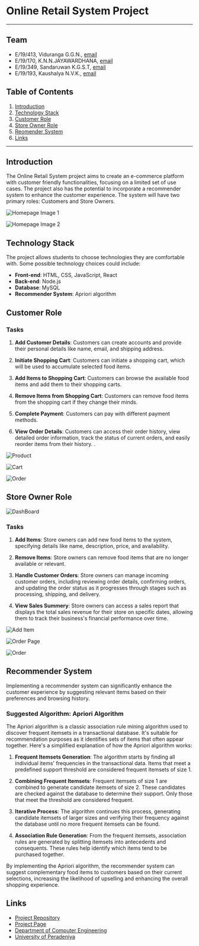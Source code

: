 # Online Retail System Project

---

<!-- 
This is a sample image, to show how to add images to your page. To learn more options, please refer [this](https://projects.ce.pdn.ac.lk/docs/faq/how-to-add-an-image/)

![Sample Image](./images/sample.png)
 -->



## Team
-  E/19/413, Viduranga G.G.N., [email](mailto:e19413@eng.pdn.ac.lk)
-  E/19/170, K.N.N.JAYAWARDHANA, [email](mailto:e19170@eng.pdn.ac.lk)
-  E/19/349, Sandaruwan K.G.S.T, [email](mailto:e19349@eng.pdn.ac.lk)
-  E/19/193, Kaushalya N.V.K., [email](mailto:e19193@eng.pdn.ac.lk)

## Table of Contents
1. [Introduction](#introduction)
2. [Technology Stack](#technology-stack)
3. [Customer Role](#customer-role)
4. [Store Owner Role](#store-owner-role)
4. [Reomender System](#recommender-system)
2. [Links](#links)

---

## Introduction

 The Online Retail System project aims to create an e-commerce platform with customer friendly functionalities, focusing on a limited set of use cases. The project also has the potential to incorporate a recommender system to enhance the customer experience. The system will have two primary roles: Customers and Store Owners.
 
![Homepage Image 1](./images/Homepage.png)

![Homepage Image 2](./images/Categories.png)

## Technology Stack

The project allows students to choose technologies they are comfortable with. Some possible technology choices could include:

- **Front-end**: HTML, CSS, JavaScript, React
- **Back-end**: Node.js
- **Database**: MySQL
- **Recommender System**: Apriori algorithm

## Customer Role

### Tasks

1. **Add Customer Details**: Customers can create accounts and provide their personal details like name, email, and shipping address.

2. **Initiate Shopping Cart**: Customers can initiate a shopping cart, which will be used to accumulate selected food items.

3. **Add Items to Shopping Cart**: Customers can browse the available food items and add them to their shopping carts.

4. **Remove Items from Shopping Cart**: Customers can remove food items from the shopping cart if they change their minds.

5. **Complete Payment**:  Customers can pay with different payment methods.

6. **View Order Details**:  Customers can access their order history, view detailed order information, track the status of current orders, and easily reorder items from their history. .

![Product](./images/Product-Page.png)

![Cart](./images/Cart.png)

![Order](./images/order-details-customer.png)

## Store Owner Role
![DashBoard](./images/Seller-Dashboard.png)

### Tasks

1. **Add Items**: Store owners can add new food items to the system, specifying details like name, description, price, and availability.

2. **Remove Items**: Store owners can remove food items that are no longer available or relevant.

3. **Handle Customer Orders**: Store owners can manage incoming customer orders, including reviewing order details, confirming orders, and updating the order status as it progresses through stages such as processing, shipping, and delivery.

4. **View Sales Summery**: Store owners can access a sales report that displays the total sales revenue for their store on specific dates, allowing them to track their business's financial performance over time.

![Add Item](./images/Add-Product.png)

![Order Page](./images/Seller-Order-Handle.png)

![Order](./images/order-details-customer.png)


## Recommender System

Implementing a recommender system can significantly enhance the customer experience by suggesting relevant items based on their preferences and browsing history.

### Suggested Algorithm: Apriori Algorithm

The Apriori algorithm is a classic association rule mining algorithm used to discover frequent itemsets in a transactional database. It's suitable for recommendation purposes as it identifies sets of items that often appear together. Here's a simplified explanation of how the Apriori algorithm works:

1. **Frequent Itemsets Generation**: The algorithm starts by finding all individual items' frequencies in the transactional data. Items that meet a predefined support threshold are considered frequent itemsets of size 1.

2. **Combining Frequent Itemsets**: Frequent itemsets of size 1 are combined to generate candidate itemsets of size 2. These candidates are checked against the database to determine their support. Only those that meet the threshold are considered frequent.

3. **Iterative Process**: The algorithm continues this process, generating candidate itemsets of larger sizes and verifying their frequency against the database until no more frequent itemsets can be found.

4. **Association Rule Generation**: From the frequent itemsets, association rules are generated by splitting itemsets into antecedents and consequents. These rules help identify which items tend to be purchased together.

By implementing the Apriori algorithm, the recommender system can suggest complementary food items to customers based on their current selections, increasing the likelihood of upselling and enhancing the overall shopping experience.

## Links

- [Project Repository](https://github.com/cepdnaclk/e19-co227-Online-Retail-System)
- [Project Page](https://cepdnaclk.github.io/e19-co227-Online-Retail-System/)
- [Department of Computer Engineering](http://www.ce.pdn.ac.lk/)
- [University of Peradeniya](https://eng.pdn.ac.lk/)


[//]: # (Please refer this to learn more about Markdown syntax)
[//]: # (https://github.com/adam-p/markdown-here/wiki/Markdown-Cheatsheet)
